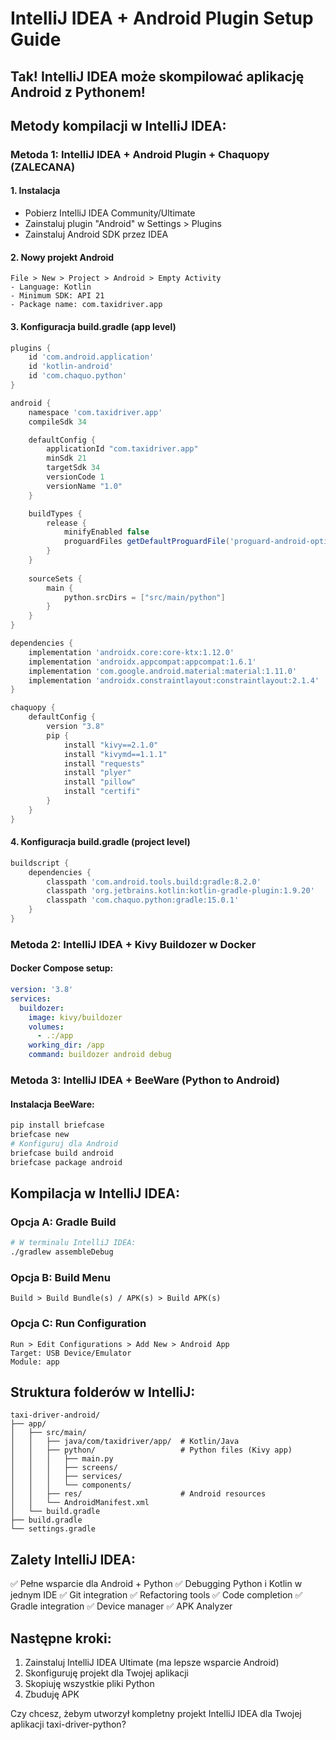 # IntelliJ IDEA + Android Plugin Setup Guide

## Tak! IntelliJ IDEA może skompilować aplikację Android z Pythonem!

## Metody kompilacji w IntelliJ IDEA:

### **Metoda 1: IntelliJ IDEA + Android Plugin + Chaquopy (ZALECANA)**

#### 1. Instalacja
- Pobierz IntelliJ IDEA Community/Ultimate
- Zainstaluj plugin "Android" w Settings > Plugins
- Zainstaluj Android SDK przez IDEA

#### 2. Nowy projekt Android
```
File > New > Project > Android > Empty Activity
- Language: Kotlin
- Minimum SDK: API 21
- Package name: com.taxidriver.app
```

#### 3. Konfiguracja build.gradle (app level)
```gradle
plugins {
    id 'com.android.application'
    id 'kotlin-android'
    id 'com.chaquo.python'
}

android {
    namespace 'com.taxidriver.app'
    compileSdk 34

    defaultConfig {
        applicationId "com.taxidriver.app"
        minSdk 21
        targetSdk 34
        versionCode 1
        versionName "1.0"
    }

    buildTypes {
        release {
            minifyEnabled false
            proguardFiles getDefaultProguardFile('proguard-android-optimize.txt'), 'proguard-rules.pro'
        }
    }
    
    sourceSets {
        main {
            python.srcDirs = ["src/main/python"]
        }
    }
}

dependencies {
    implementation 'androidx.core:core-ktx:1.12.0'
    implementation 'androidx.appcompat:appcompat:1.6.1'
    implementation 'com.google.android.material:material:1.11.0'
    implementation 'androidx.constraintlayout:constraintlayout:2.1.4'
}

chaquopy {
    defaultConfig {
        version "3.8"
        pip {
            install "kivy==2.1.0"
            install "kivymd==1.1.1"
            install "requests"
            install "plyer"
            install "pillow"
            install "certifi"
        }
    }
}
```

#### 4. Konfiguracja build.gradle (project level)
```gradle
buildscript {
    dependencies {
        classpath 'com.android.tools.build:gradle:8.2.0'
        classpath 'org.jetbrains.kotlin:kotlin-gradle-plugin:1.9.20'
        classpath 'com.chaquo.python:gradle:15.0.1'
    }
}
```

### **Metoda 2: IntelliJ IDEA + Kivy Buildozer w Docker**

#### Docker Compose setup:
```yaml
version: '3.8'
services:
  buildozer:
    image: kivy/buildozer
    volumes:
      - .:/app
    working_dir: /app
    command: buildozer android debug
```

### **Metoda 3: IntelliJ IDEA + BeeWare (Python to Android)**

#### Instalacja BeeWare:
```bash
pip install briefcase
briefcase new
# Konfiguruj dla Android
briefcase build android
briefcase package android
```

## Kompilacja w IntelliJ IDEA:

### Opcja A: Gradle Build
```bash
# W terminalu IntelliJ IDEA:
./gradlew assembleDebug
```

### Opcja B: Build Menu
```
Build > Build Bundle(s) / APK(s) > Build APK(s)
```

### Opcja C: Run Configuration
```
Run > Edit Configurations > Add New > Android App
Target: USB Device/Emulator
Module: app
```

## Struktura folderów w IntelliJ:
```
taxi-driver-android/
├── app/
│   ├── src/main/
│   │   ├── java/com/taxidriver/app/  # Kotlin/Java
│   │   ├── python/                   # Python files (Kivy app)
│   │   │   ├── main.py
│   │   │   ├── screens/
│   │   │   ├── services/
│   │   │   └── components/
│   │   ├── res/                      # Android resources
│   │   └── AndroidManifest.xml
│   └── build.gradle
├── build.gradle
└── settings.gradle
```

## Zalety IntelliJ IDEA:
✅ Pełne wsparcie dla Android + Python
✅ Debugging Python i Kotlin w jednym IDE
✅ Git integration
✅ Refactoring tools
✅ Code completion
✅ Gradle integration
✅ Device manager
✅ APK Analyzer

## Następne kroki:
1. Zainstaluj IntelliJ IDEA Ultimate (ma lepsze wsparcie Android)
2. Skonfiguruję projekt dla Twojej aplikacji
3. Skopiuję wszystkie pliki Python
4. Zbuduję APK

Czy chcesz, żebym utworzył kompletny projekt IntelliJ IDEA dla Twojej aplikacji taxi-driver-python?
